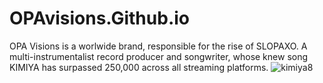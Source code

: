 # OPAvisions.Github.io 
OPA Visions is a worlwide brand, responsible for the rise of SLOPAXO. A multi-instrumentalist record producer and songwriter, whose knew song KIMIYA has surpassed 250,000 across all streaming platforms.
![kimiya8](https://user-images.githubusercontent.com/86390135/207239882-0561176d-34d4-40d0-a371-953835a5b5c7.png)
